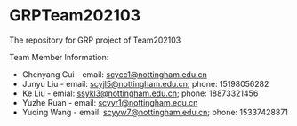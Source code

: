 # GRPTeam202103
The repository for GRP project of Team202103

Team Member Information:
 - Chenyang Cui   - email: scycc1@nottingham.edu.cn
 - Junyu Liu      - email: scyjl5@nottingham.edu.cn; phone: 15198056282
 - Ke Liu         - emial: ssykl3@nottingham.edu.cn; phone: 18873321456
 - Yuzhe Ruan     - email: scyyr1@nottingham.edu.cn
 - Yuqing Wang    - email: scyyw7@nottingham.edu.cn; phone: 15337428871

